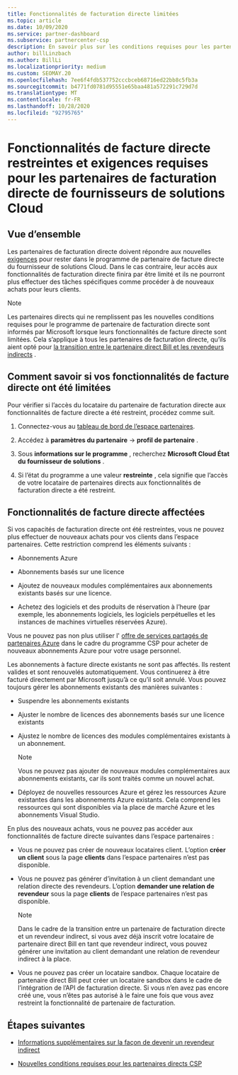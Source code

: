 ```yaml
---
title: Fonctionnalités de facturation directe limitées
ms.topic: article
ms.date: 10/09/2020
ms.service: partner-dashboard
ms.subservice: partnercenter-csp
description: En savoir plus sur les conditions requises pour les partenaires de facturation directe et la procédure à suivre pour éviter que des fonctionnalités soient limitées. Déterminez si vos fonctionnalités ont été limitées.
author: billLinzbach
ms.author: BillLi
ms.localizationpriority: medium
ms.custom: SEOMAY.20
ms.openlocfilehash: 7ee6f4fdb537752cccbceb68716ed22bb8c5fb3a
ms.sourcegitcommit: b4771fd0781d95551e65baa481a572291c729d7d
ms.translationtype: MT
ms.contentlocale: fr-FR
ms.lasthandoff: 10/28/2020
ms.locfileid: "92795765"
---
```

# <a name="restricted-direct-bill-capabilities-and-the-requirements-needed-for-csp-direct-bill-partners"></a>Fonctionnalités de facture directe restreintes et exigences requises pour les partenaires de facturation directe de fournisseurs de solutions Cloud  

## <a name="overview"></a>Vue d’ensemble

Les partenaires de facturation directe doivent répondre aux nouvelles [exigences](direct-partner-new-requirements.md) pour rester dans le programme de partenaire de facture directe du fournisseur de solutions Cloud. Dans le cas contraire, leur accès aux fonctionnalités de facturation directe finira par être limité et ils ne pourront plus effectuer des tâches spécifiques comme procéder à de nouveaux achats pour leurs clients.

> [!Note]
> Les partenaires directs qui ne remplissent pas les nouvelles conditions requises pour le programme de partenaire de facturation directe sont informés par Microsoft lorsque leurs fonctionnalités de facture directe sont limitées. Cela s’applique à tous les partenaires de facturation directe, qu’ils aient opté pour [la transition entre le partenaire direct Bill et les revendeurs indirects](transition-direct-to-indirect.md) .  

## <a name="how-to-tell-if-your-direct-bill-capabilities-has-been-restricted"></a>Comment savoir si vos fonctionnalités de facture directe ont été limitées

Pour vérifier si l’accès du locataire du partenaire de facturation directe aux fonctionnalités de facture directe a été restreint, procédez comme suit.

1. Connectez-vous au [tableau de bord de l’espace partenaires](https://partner.microsoft.com/dashboard).

2. Accédez à **paramètres du partenaire**  ->  **profil de partenaire** .

3. Sous **informations sur le programme** , recherchez **Microsoft Cloud État du fournisseur de solutions** .

4. Si l’état du programme a une valeur **restreinte** , cela signifie que l’accès de votre locataire de partenaires directs aux fonctionnalités de facturation directe a été restreint.

## <a name="affected-direct-bill-capabilities"></a>Fonctionnalités de facture directe affectées

Si vos capacités de facturation directe ont été restreintes, vous ne pouvez plus effectuer de nouveaux achats pour vos clients dans l’espace partenaires. Cette restriction comprend les éléments suivants :

- Abonnements Azure

- Abonnements basés sur une licence

- Ajoutez de nouveaux modules complémentaires aux abonnements existants basés sur une licence.

- Achetez des logiciels et des produits de réservation à l’heure (par exemple, les abonnements logiciels, les logiciels perpétuelles et les instances de machines virtuelles réservées Azure).

Vous ne pouvez pas non plus utiliser l' [offre de services partagés de partenaires Azure](shared-services.md) dans le cadre du programme CSP pour acheter de nouveaux abonnements Azure pour votre usage personnel.

Les abonnements à facture directe existants ne sont pas affectés. Ils restent valides et sont renouvelés automatiquement. Vous continuerez à être facturé directement par Microsoft jusqu’à ce qu’il soit annulé. Vous pouvez toujours gérer les abonnements existants des manières suivantes :

- Suspendre les abonnements existants

- Ajuster le nombre de licences des abonnements basés sur une licence existants

- Ajustez le nombre de licences des modules complémentaires existants à un abonnement. 
 
    >[!Note] 
    >Vous ne pouvez pas ajouter de nouveaux modules complémentaires aux abonnements existants, car ils sont traités comme un nouvel achat.

- Déployez de nouvelles ressources Azure et gérez les ressources Azure existantes dans les abonnements Azure existants. Cela comprend les ressources qui sont disponibles via la place de marché Azure et les abonnements Visual Studio.

En plus des nouveaux achats, vous ne pouvez pas accéder aux fonctionnalités de facture directe suivantes dans l’espace partenaires :

- Vous ne pouvez pas créer de nouveaux locataires client. L’option **créer un client** sous la page **clients** dans l’espace partenaires n’est pas disponible.

- Vous ne pouvez pas générer d’invitation à un client demandant une relation directe des revendeurs. L’option **demander une relation de revendeur** sous la page **clients** de l’espace partenaires n’est pas disponible.

    >[!NOTE]
    >Dans le cadre de la transition entre un partenaire de facturation directe et un revendeur indirect, si vous avez déjà inscrit votre locataire de partenaire direct Bill en tant que revendeur indirect, vous pouvez générer une invitation au client demandant une relation de revendeur indirect à la place.

- Vous ne pouvez pas créer un locataire sandbox. Chaque locataire de partenaire direct Bill peut créer un locataire sandbox dans le cadre de l’intégration de l’API de facturation directe. Si vous n’en avez pas encore créé une, vous n’êtes pas autorisé à le faire une fois que vous avez restreint la fonctionnalité de partenaire de facturation.  

## <a name="next-steps"></a>Étapes suivantes

- [Informations supplémentaires sur la façon de devenir un revendeur indirect](https://assetsprod.microsoft.com/csp-directbill-to-indirect-transition.pdf)

- [Nouvelles conditions requises pour les partenaires directs CSP](direct-partner-new-requirements.md)